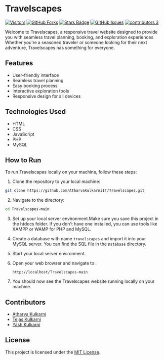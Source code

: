 # Travelscapes
<a href="https://github.com/AtharvaKulkarniIT/Travelscapes"><img src="https://visitor-badge.laobi.icu/badge?page_id=AtharvaKulkarniIT.Travelscapes" alt="Visitors"/></a>
[![GitHub Forks](https://img.shields.io/github/forks/AtharvaKulkarniIT/Travelscapes.svg?style=social&label=Fork&maxAge=2592000)](https://www.github.com/AtharvaKulkarniIT/Travelscapes/fork)
<a href="https://github.com/AtharvaKulkarniIT/Travelscapes/stargazers"><img src="https://img.shields.io/github/stars/AtharvaKulkarniIT/Travelscapes" alt="Stars Badge"/></a>
[![GitHub Issues](https://img.shields.io/github/issues/AtharvaKulkarniIT/Travelscapes.svg?style=flat&label=Issues&maxAge=2592000)](https://www.github.com/AtharvaKulkarniIT/Travelscapes/issues)
[![contributors 3](https://img.shields.io/badge/contributors-3-brightgreen.svg?style=flat&label=Contributors&colorA=red&colorB=black	)](#)

Welcome to Travelscapes, a responsive travel website designed to provide you with seamless travel planning, booking, and exploration experiences. Whether you're a seasoned traveler or someone looking for their next adventure, Travelscapes has something for everyone.

## Features

- User-friendly interface
- Seamless travel planning
- Easy booking process
- Interactive exploration tools
- Responsive design for all devices

## Technologies Used

- HTML
- CSS
- JavaScript
- PHP
- MySQL

## How to Run

To run Travelscapes locally on your machine, follow these steps:

1. Clone the repository to your local machine:

```bash
git clone https://github.com/AtharvaKulkarniIT/Travelscapes.git
```

2. Navigate to the directory:

```bash
cd Travelscapes-main
```

3. Set up your local server environment.Make sure you save this project in the htdocs folder. If you don't have one installed, you can use tools like XAMPP or WAMP for PHP and MySQL.

4. Create a database with name `travelscapes` and import it into your MySQL server. You can find the SQL file in the `Database` directory. 

5. Start your local server environment.

6. Open your web browser and navigate to :
   ```
   http://localhost/Travelscapes-main
   ```

7. You should now see the Travelscapes website running locally on your machine.

## Contributors

- [Atharva Kulkarni](https://github.com/AtharvaKulkarniIT)
- [Tejas Kulkarni](https://github.com/Tejas466)
- [Yash Kulkarni](https://github.com/yashkulkarni45)
 

## License

This project is licensed under the [MIT License](LICENSE).
